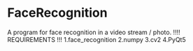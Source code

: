 # FaceRecognition
A program for face recognition in a video stream / photo.
!!!!  REQUIREMENTS  !!!
1.face_recognition
2.numpy
3.cv2
4.PyQt5
